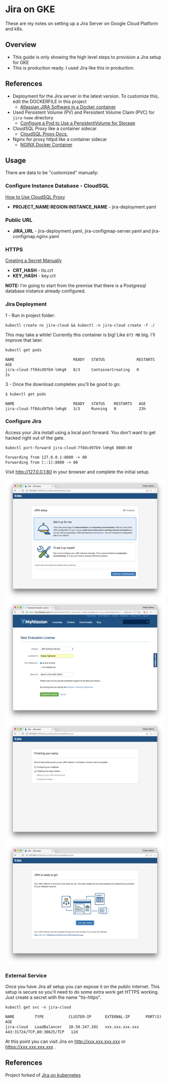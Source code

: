 # Jira on GKE

These are my notes on setting up a Jira Server on Google Cloud Platform and k8s.

## Overview

- This guide is only showing the high level steps to provision a Jira setup for GKE
- This is production ready. I used Jira like this in production.

## References

- Deployment for the Jira server in the latest version. To customize this, edit the DOCKERFILE in this project
	* [Atlassian JIRA Software in a Docker container](https://hub.docker.com/r/cptactionhank/atlassian-jira-software)
- Used Persistent Volume (PV) and Persistent Volume Claim (PVC) for `jira-home` directory
 	* [Configure a Pod to Use a PersistentVolume for Storage](https://kubernetes.io/docs/tasks/configure-pod-container/configure-persistent-volume-storage/)
- CloudSQL Proxy like a container sidecar
	* [CloudSQL Proxy Docs.](https://cloud.google.com/sql/docs/postgres/sql-proxy)
- Nginx for proxy httpd like a container sidecar
	* [NGINX Docker Container](https://hub.docker.com/_/nginx/)
	
## Usage

There are data to be "customized" manually:

### Configure Instance Database - CloudSQL

[How to Use CloudSQL Proxy](https://cloud.google.com/sql/docs/postgres/sql-proxy)

- **PROJECT_NAME:REGION:INSTANCE_NAME** - jira-deployment.yaml

### Public URL

- **JIRA_URL** - jira-deployment.yaml, jira-configmap-server.yaml and jira-configmap.nginx.yaml

### HTTPS

[Creating a Secret Manually](https://kubernetes.io/docs/concepts/configuration/secret/#creating-a-secret-manually)

- **CRT_HASH** - tls.crt
- **KEY_HASH** - key.crt

**NOTE:** I'm going to start from the premise that there is a Postgresql database instance already configured.

### Jira Deployment

1 - Run in project folder:

```
kubectl create ns jira-cloud && kubectl -n jira-cloud create -f ./
```

This may take a while! Currently this container is big! Like `873 MB` big. I'll improve that later.

```
kubectl get pods
```
```
NAME                          READY   STATUS              RESTARTS   AGE
jira-cloud-7f8dcd97b9-lmhg6   0/3     ContainerCreating   0          2s
```

3 - Once the download completes you'll be good to go:

```
$ kubectl get pods
```
```
NAME                          READY   STATUS    RESTARTS   AGE
jira-cloud-7f8dcd97b9-lmhg6   3/3     Running   0          23h
```

### Configure Jira

Access your Jira install using a local port forward. You don't want to get hacked right out of the gate.

```
kubectl port-forward jira-cloud-7f8dcd97b9-lmhg6 8080:80
```
```
Forwarding from 127.0.0.1:8080 -> 80
Forwarding from [::1]:8080 -> 80
```

Visit http://127.0.0.1:80 in your browser and complete the initial setup.

![Jira Setup](images/jira-1.png)
![Jira Setup](images/jira-2.png)
![Jira Setup](images/jira-3.png)
![Jira Setup](images/jira-4.png)

### External Service

Once you have Jira all setup you can expose it on the public internet. This setup is secure so you'll need to do some extra work get HTTPS working. Just create a secret with the name "tls-https".

```
kubectl get svc -n jira-cloud
```
```
NAME         TYPE           CLUSTER-IP      EXTERNAL-IP       PORT(S)                      AGE
jira-cloud   LoadBalancer   10.59.247.201   xxx.xxx.xxx.xxx   443:31724/TCP,80:30625/TCP   12d

```

At this point you can visit Jira on http://xxx.xxx.xxx.xxx or https://xxx.xxx.xxx.xxx .

## References

Project forked of [Jira on kubernetes](https://github.com/kelseyhightower/jira-on-kubernetes)
